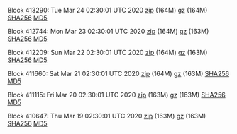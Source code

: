 Block 413290: Tue Mar 24 02:30:01 UTC 2020 [zip](https://files.01coin.io/mainnet/2020-03-24/bootstrap.dat.zip) (164M) [gz](https://files.01coin.io/mainnet/2020-03-24/bootstrap.dat.tar.gz) (164M) [SHA256](https://files.01coin.io/mainnet/2020-03-24/sha256.txt) [MD5](https://files.01coin.io/mainnet/2020-03-24/md5.txt)

Block 412744: Mon Mar 23 02:30:01 UTC 2020 [zip](https://files.01coin.io/mainnet/2020-03-23/bootstrap.dat.zip) (164M) [gz](https://files.01coin.io/mainnet/2020-03-23/bootstrap.dat.tar.gz) (163M) [SHA256](https://files.01coin.io/mainnet/2020-03-23/sha256.txt) [MD5](https://files.01coin.io/mainnet/2020-03-23/md5.txt)

Block 412209: Sun Mar 22 02:30:01 UTC 2020 [zip](https://files.01coin.io/mainnet/2020-03-22/bootstrap.dat.zip) (164M) [gz](https://files.01coin.io/mainnet/2020-03-22/bootstrap.dat.tar.gz) (163M) [SHA256](https://files.01coin.io/mainnet/2020-03-22/sha256.txt) [MD5](https://files.01coin.io/mainnet/2020-03-22/md5.txt)

Block 411660: Sat Mar 21 02:30:01 UTC 2020 [zip](https://files.01coin.io/mainnet/2020-03-21/bootstrap.dat.zip) (164M) [gz](https://files.01coin.io/mainnet/2020-03-21/bootstrap.dat.tar.gz) (163M) [SHA256](https://files.01coin.io/mainnet/2020-03-21/sha256.txt) [MD5](https://files.01coin.io/mainnet/2020-03-21/md5.txt)

Block 411115: Fri Mar 20 02:30:01 UTC 2020 [zip](https://files.01coin.io/mainnet/2020-03-20/bootstrap.dat.zip) (163M) [gz](https://files.01coin.io/mainnet/2020-03-20/bootstrap.dat.tar.gz) (163M) [SHA256](https://files.01coin.io/mainnet/2020-03-20/sha256.txt) [MD5](https://files.01coin.io/mainnet/2020-03-20/md5.txt)

Block 410647: Thu Mar 19 02:30:01 UTC 2020 [zip](https://files.01coin.io/mainnet/2020-03-19/bootstrap.dat.zip) (163M) [gz](https://files.01coin.io/mainnet/2020-03-19/bootstrap.dat.tar.gz) (163M) [SHA256](https://files.01coin.io/mainnet/2020-03-19/sha256.txt) [MD5](https://files.01coin.io/mainnet/2020-03-19/md5.txt)
